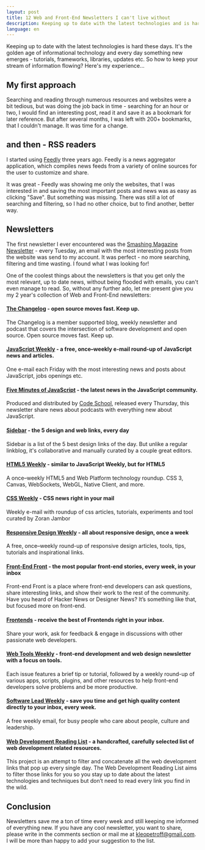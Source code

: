 ```yaml
---
layout: post
title: 12 Web and Front-End Newsletters I can't live without
description: Keeping up to date with the latest technologies and is hard these days. It's the golden age of informational technology and every day something new emerges - tutorials, frameworks, libraries, updates etc. So how to keep you stream of information flow? Here's my experience...
language: en
---
```


Keeping up to date with the latest technologies is hard these days. It's the golden age of informational technology and every day something new emerges - tutorials, frameworks, libraries, updates etc. So how to keep your stream of information flowing? Here's my experience...

##  My first approach

Searching and reading through numerous resources and websites were a bit tedious, but was doing the job back in time - searching for an hour or two, I would find an interesting post, read it and save it as a bookmark for later reference. But after several months, I was left with 200+ bookmarks, that I couldn't manage. It was time for a change.

## and then - RSS readers

I started using [Feedly](http://feedly.com) three years ago. Feedly is a news aggregator application, which compiles news feeds from a variety of online sources for the user to customize and share.

It was great - Feedly was showing me only the websites, that I was interested in and saving the most important posts and news was as easy as clicking "Save". But something was missing. There was still a lot of searching and filtering, so I had no other choice, but to find another, better way.

## Newsletters

The first newsletter I ever encountered was the [Smashing Magazine Newsletter](http://www.smashingmagazine.com/the-smashing-newsletter/) - every Tuesday, an email with the most interesting posts from the website was send to my account. It was perfect - no more searching, filtering and time wasting. I found what I was looking for!

One of the coolest things about the newsletters is that you get only the most relevant, up to date news, without being flooded with emails, you can't even manage to read. So, without any further ado, let me present give you my 2 year's collection of Web and Front-End newsletters:

#### [The Changelog](https://changelog.com) - open source moves fast. Keep up.

The Changelog is a member supported blog, weekly newsletter and podcast that covers the intersection of software development and open source. Open source moves fast. Keep up.

#### [JavaScript Weekly](http://javascriptweekly.com) - a free, once–weekly e-mail round-up of JavaScript news and articles.

One e-mail each Friday with the most interesting news and posts about JavaScript, jobs openings etc.

#### [Five Minutes of JavaScript](https://fivejs.codeschool.com) - the latest news in the JavaScript community.

Produced and distributed by [Code School](codeschool.com), released every Thursday, this newsletter share news about podcasts with everything new about JavaScript.

#### [Sidebar](http://sidebar.io) - the 5 design and web links, every day

Sidebar is a list of the 5 best design links of the day. But unlike a regular linkblog, it's collaborative and manually curated by a couple great editors.

#### [HTML5 Weekly](http://html5weekly.com) - similar to JavaScript Weekly, but for HTML5

A once–weekly HTML5 and Web Platform technology roundup.
CSS 3, Canvas, WebSockets, WebGL, Native Client, and more.

#### [CSS Weekly](http://css-weekly.com) - CSS news right in your mail

Weekly e-mail with roundup of css articles, tutorials, experiments and tool
curated by Zoran Jambor

#### [Responsive Design  Weekly](http://responsivedesignweekly.com) - all about responsive design, once a week

A free, once–weekly round-up of responsive design articles, tools, tips, tutorials and inspirational links.

#### [Front-End Front](http://frontendfront.com) - the most popular front-end stories, every week, in your inbox

Front-end Front is a place where front-end developers can ask questions, share interesting links, and show their work to the rest of the community. Have you heard of Hacker News or Designer News? It’s something like that, but focused more on front-end.

#### [Frontends](http://www.frontends.org) - receive the best of Frontends right in your inbox.

Share your work, ask for feedback & engage in discussions with other passionate web developers.

#### [Web Tools Weekly](http://webtoolsweekly.com) - front-end development and web design newsletter with a focus on tools.

Each issue features a brief tip or tutorial, followed by a weekly round-up of various apps, scripts, plugins, and other resources to help front-end developers solve problems and be more productive.

#### [Software Lead Weekly](http://softwareleadweekly.com) -  save you time and get high quality content directly to your inbox, every week.

A free weekly email, for busy people who care about people, culture and leadership.

#### [Web Development Reading List](https://wdrl.info) - a handcrafted, carefully selected list of web development related resources.

This project is an attempt to filter and concatenate all the web development links that pop up every single day. The Web Development Reading List aims to filter those links for you so you stay up to date about the latest technologies and techniques but don’t need to read every link you find in the wild.

## Conclusion

Newsletters save me a ton of time every week and still keeping me informed of everything new. If you have any cool newsletter, you want to share, please write in the comments section or mail me at <a href="mailto:kleopetroff@gmail.com">kleopetroff@gmail.com</a>. I will be more than happy to add your suggestion to the list.
